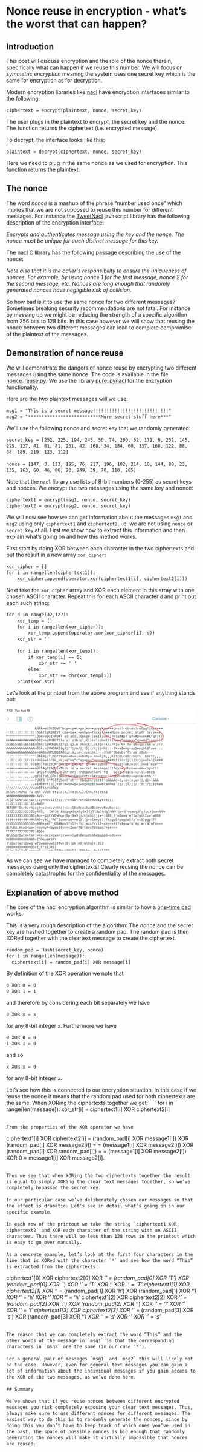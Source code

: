 # Nonce reuse in encryption - what’s the worst that can happen?

## Introduction

This post will discuss encryption and the role of the nonce therein, specifically what can happen if we reuse this number. We will focus on *symmetric encryption* meaning the system uses one secret key which is the same for encryption as for decryption. 

Modern encryption libraries like [nacl](nacl.cr.yp.to) have encryption interfaces similar to the following:

```
ciphertext = encrypt(plaintext, nonce, secret_key)
```

The user plugs in the plaintext to encrypt, the secret key and the nonce. The function returns the ciphertext (i.e. encrypted message).

To decrypt, the interface looks like this:

```
plaintext = decrypt(ciphertext, nonce, secret_key)
```

Here we need to plug in the same nonce as we used for encryption. This function returns the plaintext.

## The nonce

The word *nonce* is a mashup of the phrase “number used once” which implies that we are not supposed to reuse this number for different messages. For instance the [TweetNacl](https://github.com/dchest/tweetnacl-js#naclsecretboxmessage-nonce-key) javascript library has the following description of the encryption interface:

*Encrypts and authenticates message using the key and the nonce. The nonce must be unique for each distinct message for this key.*

The [nacl](http://nacl.cr.yp.to/secretbox.html) C library has the following passage describing the use of the nonce:

*Note also that it is the caller's responsibility to ensure the uniqueness of nonces. For example, by using nonce 1 for the first message, nonce 2 for the second message, etc. Nonces are long enough that randomly generated nonces have negligible risk of collision.*

So how bad is it to use the same nonce for two different messages? Sometimes breaking security recommendations are not fatal. For instance by messing up we might be reducing the strength of a specific algorithm from 256 bits to 128 bits. In this case however we will show that reusing the nonce between two different messages can lead to complete compromise of the plaintext of the messages.

## Demonstration of nonce reuse

We will demonstrate the dangers of nonce reuse by encrypting two different messages using the same nonce. The code is available in the file [nonce_reuse.py](https://github.com/christianlundkvist/blog/blob/master/2021_01_25_nonce_reuse_in_encryption/files/nonce_reuse.py). We use the library [pure_pynacl](https://github.com/jfindlay/pure_pynacl) for the encryption functionality.

Here are the two plaintext messages will we use:

```
msg1 = "This is a secret message!!!!!!!!!!!!!!!!!!!!!!!!!!!!"
msg2 = "***************************More secret stuff here***"
```

We’ll use the following nonce and secret key that we randomly generated:

```
secret_key = [252, 225, 194, 245, 50, 74, 200, 62, 171, 0, 232, 145, 225, 127, 41, 81, 81, 251, 42, 168, 34, 184, 60, 137, 168, 122, 88, 68, 189, 219, 123, 112]

nonce = [147, 3, 123, 195, 76, 217, 196, 102, 214, 10, 144, 88, 23, 135, 163, 60, 46, 86, 20, 249, 39, 70, 110, 205]
```

Note that the `nacl` library use lists of 8-bit numbers (0-255) as secret keys and nonces. We encrypt the two messages using the same key and nonce:

```
ciphertext1 = encrypt(msg1, nonce, secret_key)
ciphertext2 = encrypt(msg2, nonce, secret_key)
```

We will now see how we can get information about the messages `msg1` and `msg2` using only `ciphertext1` and `ciphertext2`, i.e. we are not using `nonce` or `secret_key` at all. First we show how to extract this information and then explain what’s going on and how this method works.

First start by doing XOR between each character in the two ciphertexts and put the result in a new array `xor_cipher`:

```
xor_cipher = []
for i in range(len(ciphertext1)):
    xor_cipher.append(operator.xor(ciphertext1[i], ciphertext2[i]))
```

Next take the `xor_cipher` array and XOR each element in this array with one chosen ASCII character. Repeat this for each ASCII character `d` and print out each such string:

```
for d in range(32,127):
    xor_temp = []
    for i in range(len(xor_cipher)):
        xor_temp.append(operator.xor(xor_cipher[i], d))
    xor_str = ''

    for i in range(len(xor_temp)):
        if xor_temp[i] == 0:
            xor_str += ' '
        else:
            xor_str += chr(xor_temp[i])
    print(xor_str)
```

Let’s look at the printout from the above program and see if anything stands out:

![](https://github.com/christianlundkvist/blog/blob/master/2021_01_25_nonce_reuse_in_encryption/files/program_printout.jpeg?raw=true)

As we can see we have managed to completely extract both secret messages using only the ciphertexts! Clearly reusing the nonce can be completely catastrophic for the confidentiality of the messages.

## Explanation of above method

The core of the nacl encryption algorithm is similar to how a [one-time pad](https://en.wikipedia.org/wiki/One-time_pad?wprov=sfti1) works.

This is a very rough description of the algorithm: The nonce and the secret key are hashed together to create a random pad. The random pad is then XORed together with the cleartext message to create the ciphertext.

```
random_pad = Hash(secret_key, nonce)
for i in range(len(message)):
  ciphertext[i] = random_pad[i] XOR message[i]
```

By definition of the XOR operation we note that

```
0 XOR 0 = 0
0 XOR 1 = 1
```

and therefore by considering each bit separately we have

```
0 XOR x = x
```

for any 8-bit integer `x`. Furthermore we have

```
0 XOR 0 = 0
1 XOR 1 = 0
```

and so 

```
x XOR x = 0
```

for any 8-bit integer `x`.

Let’s see how this is connected to our encryption situation. In this case if we reuse the nonce it means that the random pad used for both ciphertexts are the same. When XORing the ciphertexts together we get:
 ```
for i in range(len(message)):
  xor_str[i] = ciphertext1[i] XOR ciphertext2[i]
```

From the properties of the XOR operator we have

```
ciphertext1[i] XOR ciphertext2[i] = (random_pad[i] XOR message1[i]) XOR (random_pad[i] XOR message2[i]) =
= (message1[i] XOR message2[i]) XOR (random_pad[i] XOR random_pad[i]) =
= (message1[i] XOR message2[i]) XOR 0 =
message1[i] XOR message2[i].
```

Thus we see that when XORing the two ciphertexts together the result is equal to simply XORing the clear text messages together, so we’ve completely bypassed the secret key.

In our particular case we’ve deliberately chosen our messages so that the effect is dramatic. Let’s see in detail what’s going on in our specific example.

In each row of the printout we take the string `ciphertext1 XOR ciphertext2` and XOR each character of the string with an ASCII character. Thus there will be less than 128 rows in the printout which is easy to go over manually.

As a concrete example, let’s look at the first four characters in the line that is XORed with the character `*` and see how the word “This” is extracted from the ciphertexts:

```
ciphertext1[0] XOR ciphertext2[0] XOR ‘*’ = (random_pad[0] XOR ‘T’) XOR (random_pad[0] XOR ‘*’) XOR ‘*’ = ‘T’ XOR ‘*’ XOR ‘*’ = ‘T’
ciphertext1[1] XOR ciphertext2[1] XOR ‘*’ = (random_pad[1] XOR ‘h’) XOR (random_pad[1] XOR ‘*’) XOR ‘*’ = ‘h’ XOR ‘*’ XOR ‘*’ = ‘h’
ciphertext1[2] XOR ciphertext2[2] XOR ‘*’ = (random_pad[2] XOR ‘i’) XOR (random_pad[2] XOR ‘*’) XOR ‘*’ = ‘i’ XOR ‘*’ XOR ‘*’ = ‘i’
ciphertext1[3] XOR ciphertext2[3] XOR ‘*’ = (random_pad[3] XOR ‘s’) XOR (random_pad[3] XOR ‘*’) XOR ‘*’ = ‘s’ XOR ‘*’ XOR ‘*’ = ‘s’
```

The reason that we can completely extract the word “This” and the other words of the message in `msg1` is that the corresponding characters in `msg2` are the same (in our case ‘*’).

For a general pair of messages `msg1` and `msg2` this will likely not be the case. However, even for general text messages you can gain a lot of information about the individual messages if you gain access to the XOR of the two messages, as we’ve done here.

## Summary

We’ve shown that if you reuse nonces between different encrypted messages you risk completely exposing your clear text messages. Thus, always make sure to use different nonces for different messages. The easiest way to do this is to randomly generate the nonces, since by doing this you don’t have to keep track of which ones you’ve used in the past. The space of possible nonces is big enough that randomly generating the nonces will make it virtually impossible that nonces are reused.